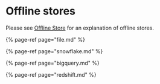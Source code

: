 # Offline stores

Please see [Offline Store](../../getting-started/architecture-and-components/offline-store.md) for an explanation of offline stores.

{% page-ref page="file.md" %}

{% page-ref page="snowflake.md" %}

{% page-ref page="bigquery.md" %}

{% page-ref page="redshift.md" %}
